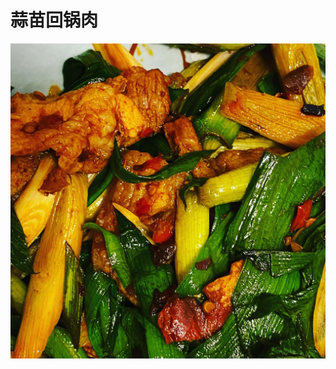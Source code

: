 # 蒜苗回锅肉

![&#x849C;&#x82D7;&#x56DE;&#x9505;&#x8089;](.gitbook/assets/43c9041c-e2c8-4333-a0d3-03f55dd74c32.jpg)

